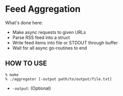 Feed Aggregation
================

What's done here:

+ Make async requests to given URLs
+ Parse RSS feed into a struct
+ Write feed items into file or STDOUT through buffer
+ Wait for all async go-routines to end

HOW TO USE
----------

```
% make
% ./aggregator [-output path/to/output/file.txt]
```

+ `-output`: (Optional)
